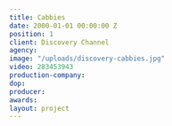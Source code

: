 ```yaml
---
title: Cabbies
date: 2000-01-01 00:00:00 Z
position: 1
client: Discovery Channel
agency:
image: "/uploads/discovery-cabbies.jpg"
video: 283453943
production-company:
dop:
producer:
awards:
layout: project
---
```


